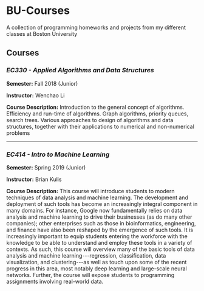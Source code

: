 # BU-Courses
A collection of programming homeworks and projects from my different classes at Boston University

## Courses

### *EC330 - Applied Algorithms and Data Structures*
**Semester:** Fall 2018 (Junior)

**Instructor:** Wenchao Li

**Course Description:** 
Introduction to the general concept of algorithms. Efficiency and run-time of algorithms. Graph algorithms, priority queues, search trees. Various approaches to design of algorithms and data structures, together with their applications to numerical and non-numerical problems

___

### *EC414 - Intro to Machine Learning*
**Semester:** Spring 2019 (Junior)

**Instructor:** Brian Kulis

**Course Description:** 
This course will introduce students to modern techniques of data analysis and machine learning.  The development and deployment of such tools has become an increasingly integral component in many domains.  For instance, Google now fundamentally relies on data analysis and machine learning to drive their businesses (as do many other companies); other enterprises such as those in bioinformatics, engineering, and finance have also been reshaped by the emergence of such tools.  It is increasingly important to equip students entering the workforce with the knowledge to be able to understand and employ these tools in a variety of contexts.  As such, this course will overview many of the basic tools of data analysis and machine learning---regression, classification, data visualization, and clustering---as well as touch upon some of the recent progress in this area, most notably deep learning and large-scale neural networks.  Further, the course will expose students to programming assignments involving real-world data.

